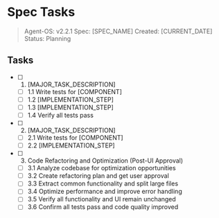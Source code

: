 # Spec Tasks

> Agent-OS: v2.2.1
> Spec: [SPEC_NAME]
> Created: [CURRENT_DATE]
> Status: Planning

## Tasks

- [ ] 1. [MAJOR_TASK_DESCRIPTION]
  - [ ] 1.1 Write tests for [COMPONENT]
  - [ ] 1.2 [IMPLEMENTATION_STEP]
  - [ ] 1.3 [IMPLEMENTATION_STEP]
  - [ ] 1.4 Verify all tests pass

- [ ] 2. [MAJOR_TASK_DESCRIPTION]
  - [ ] 2.1 Write tests for [COMPONENT]
  - [ ] 2.2 [IMPLEMENTATION_STEP]

- [ ] 3. Code Refactoring and Optimization (Post-UI Approval)
  - [ ] 3.1 Analyze codebase for optimization opportunities
  - [ ] 3.2 Create refactoring plan and get user approval
  - [ ] 3.3 Extract common functionality and split large files
  - [ ] 3.4 Optimize performance and improve error handling
  - [ ] 3.5 Verify all functionality and UI remain unchanged
  - [ ] 3.6 Confirm all tests pass and code quality improved
